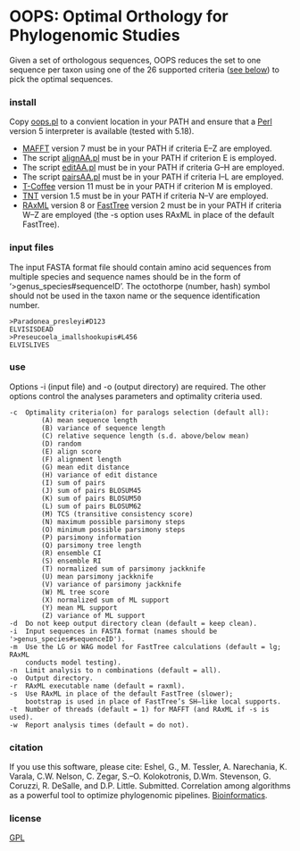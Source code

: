 # OOPS: Optimal Orthology for Phylogenomic Studies

Given a set of orthologous sequences, OOPS reduces the set to one sequence per taxon  using one of the 26 supported criteria ([see below](#use)) to pick the optimal sequences.

### install
Copy [oops.pl](https://github.com/dpl10/oops/blob/master/oops.pl) to a convient location in your PATH and ensure that a [Perl](https://www.perl.org/) version 5 interpreter is available (tested with 5.18).
* [MAFFT](https://mafft.cbrc.jp/alignment/software/) version 7 must be in your PATH if criteria E–Z are employed.
* The script [alignAA.pl](https://github.com/dpl10/oops/blob/master/alignAA.pl) must be in your PATH if criterion E is employed.
* The script [editAA.pl](https://github.com/dpl10/oops/blob/master/editAA.pl) must be in your PATH if criteria G–H are employed.
* The script [pairsAA.pl](https://github.com/dpl10/oops/blob/master/pairsAA.pl) must be in your PATH if criteria I–L are employed.
* [T-Coffee](http://tcoffee.org/) version 11 must be in your PATH if criterion M is employed.
* [TNT](http://www.lillo.org.ar/phylogeny/tnt/) version 1.5 must be in your PATH if criteria N–V are employed.
* [RAxML](https://github.com/stamatak/standard-RAxML) version 8 or [FastTree](http://meta.microbesonline.org/fasttree/#Install) version 2 must be in your PATH if criteria W–Z are employed (the -s option uses RAxML in place of the default FastTree).

### input files
The input FASTA format file should contain amino acid sequences from multiple species and sequence names should be in the form of ‘>genus_species#sequenceID’. The octothorpe (number, hash) symbol should not be used in the taxon name or the sequence identification number.
```plaintext
>Paradonea_presleyi#D123
ELVISISDEAD
>Preseucoela_imallshookupis#L456
ELVISLIVES
```
### use
Options -i (input file) and -o (output directory) are required. The other options control the analyses parameters and optimality criteria used.

```plaintext
-c	Optimality criteria(on) for paralogs selection (default all):
		(A) mean sequence length
		(B) variance of sequence length
		(C) relative sequence length (s.d. above/below mean)
		(D) random
		(E) align score
		(F) alignment length
		(G) mean edit distance
		(H) variance of edit distance
		(I) sum of pairs
		(J) sum of pairs BLOSUM45
		(K) sum of pairs BLOSUM50
		(L) sum of pairs BLOSUM62
		(M) TCS (transitive consistency score)
		(N) maximum possible parsimony steps
		(O) minimum possible parsimony steps
		(P) parsimony information
		(Q) parsimony tree length
		(R) ensemble CI
		(S) ensemble RI
		(T) normalized sum of parsimony jackknife
		(U) mean parsimony jackknife
		(V) variance of parsimony jackknife
		(W) ML tree score
		(X) normalized sum of ML support
		(Y) mean ML support
		(Z) variance of ML support
-d	Do not keep output directory clean (default = keep clean).
-i	Input sequences in FASTA format (names should be '>genus_species#sequenceID').
-m	Use the LG or WAG model for FastTree calculations (default = lg; RAxML
	conducts model testing).
-n	Limit analysis to n combinations (default = all).
-o	Output directory.
-r	RAxML executable name (default = raxml).
-s	Use RAxML in place of the default FastTree (slower);
	bootstrap is used in place of FastTree’s SH–like local supports.
-t	Number of threads (default = 1) for MAFFT (and RAxML if -s is used).
-w	Report analysis times (default = do not).
```

### citation
If you use this software, please cite: Eshel, G., M. Tessler, A. Narechania, K. Varala, C.W. Nelson, C. Zegar, S.–O. Kolokotronis, D.Wm. Stevenson, G. Coruzzi, R. DeSalle, and D.P. Little. Submitted. Correlation among algorithms as a powerful tool to optimize phylogenomic pipelines. [Bioinformatics](https://doi.org/ADD_DOI).

### license
[GPL](https://github.com/dpl10/oops/blob/master/LICENSE)
